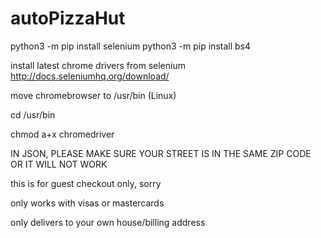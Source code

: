 # autoPizzaHut

python3 -m pip install selenium
python3 -m pip install bs4

install latest chrome drivers from selenium
http://docs.seleniumhq.org/download/

move chromebrowser to /usr/bin (Linux)

cd /usr/bin

chmod a+x chromedriver

IN JSON, PLEASE MAKE SURE YOUR STREET IS IN THE SAME ZIP CODE OR IT WILL NOT WORK

this is for guest checkout only, sorry

only works with visas or mastercards

only delivers to your own house/billing address
